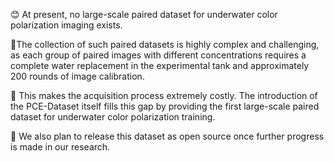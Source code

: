 :blush: At present, no large-scale paired dataset for underwater color polarization imaging exists.

:blue_heart:The collection of such paired datasets is highly complex and challenging, as each group of paired images with different concentrations requires a complete water replacement in the experimental tank and approximately 200 rounds of image calibration.

:tada: This makes the acquisition process extremely costly. The introduction of the PCE-Dataset itself fills this gap by providing the first large-scale paired dataset for underwater color polarization training.

:basketball: We also plan to release this dataset as open source once further progress is made in our research.
